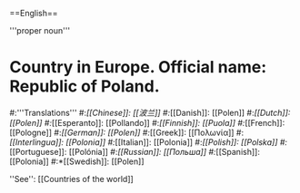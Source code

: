 ==English==

'''proper noun'''

# Country in Europe. Official name: Republic of Poland.
#:'''Translations'''
#:*[[Chinese]]: [[波兰]]
#:*[[Danish]]: [[Polen]]
#:*[[Dutch]]: [[Polen]]
#:*[[Esperanto]]: [[Pollando]]
#:*[[Finnish]]: [[Puola]]
#:*[[French]]: [[Pologne]]
#:*[[German]]: [[Polen]]
#:*[[Greek]]: [[Πολωνία]]
#:*[[Interlingua]]: [[Polonia]]
#:*[[Italian]]: [[Polonia]]
#:*[[Polish]]: [[Polska]]
#:*[[Portuguese]]: [[Polónia]]
#:*[[Russian]]: [[Польша]]
#:*[[Spanish]]: [[Polonia]]
#:*[[Swedish]]: [[Polen]]

''See'': [[Countries of the world]]